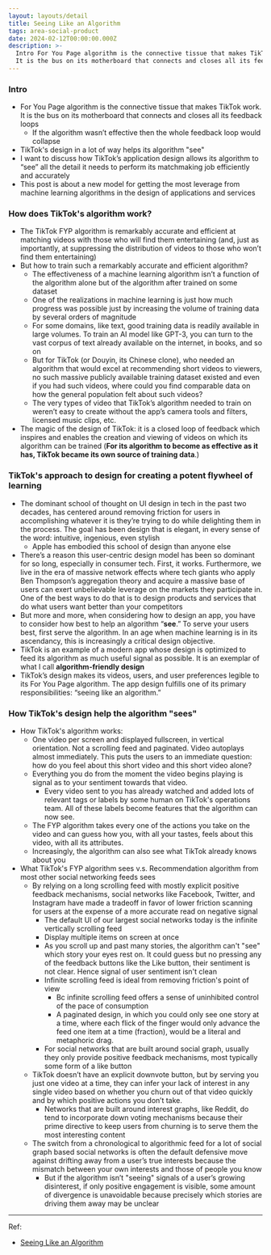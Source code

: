 ```yaml
---
layout: layouts/detail
title: Seeing Like an Algorithm
tags: area-social-product
date: 2024-02-12T00:00:00.000Z
description: >-
  Intro For You Page algorithm is the connective tissue that makes TikTok work.
  It is the bus on its motherboard that connects and closes all its feedbac...
---
```

### Intro
- For You Page algorithm is the connective tissue that makes TikTok work. It is the bus on its motherboard that connects and closes all its feedback loops
    - If the algorithm wasn’t effective then the whole feedback loop would collapse
- TikTok's design in a lot of way helps its algorithm "see"
- I want to discuss how TikTok’s application design allows its algorithm to “see” all the detail it needs to perform its matchmaking job efficiently and accurately
- This post is about a new model for getting the most leverage from machine learning algorithms in the design of applications and services

### How does TikTok's algorithm work?
- The TikTok FYP algorithm is remarkably accurate and efficient at matching videos with those who will find them entertaining (and, just as importantly, at suppressing the distribution of videos to those who won’t find them entertaining)
- But how to train such a remarkably accurate and efficient algorithm?
    - The effectiveness of a machine learning algorithm isn’t a function of the algorithm alone but of the algorithm after trained on some dataset
    - One of the realizations in machine learning is just how much progress was possible just by increasing the volume of training data by several orders of magnitude
    - For some domains, like text, good training data is readily available in large volumes. To train an AI model like GPT-3, you can turn to the vast corpus of text already available on the internet, in books, and so on
    - But for TikTok (or Douyin, its Chinese clone), who needed an algorithm that would excel at recommending short videos to viewers, no such massive publicly available training dataset existed and even if you had such videos, where could you find comparable data on how the general population felt about such videos?
    - The very types of video that TikTok’s algorithm needed to train on weren’t easy to create without the app’s camera tools and filters, licensed music clips, etc.
- The magic of the design of TikTok: it is a closed loop of feedback which inspires and enables the creation and viewing of videos on which its algorithm can be trained (**For its algorithm to become as effective as it has, TikTok became its own source of training data**.)

### TikTok's approach to design for creating a potent flywheel of learning
- The dominant school of thought on UI design in tech in the past two decades, has centered around removing friction for users in accomplishing whatever it is they’re trying to do while delighting them in the process. The goal has been design that is elegant, in every sense of the word: intuitive, ingenious, even stylish
    - Apple has embodied this school of design than anyone else
- There’s a reason this user-centric design model has been so dominant for so long, especially in consumer tech. First, it works. Furthermore, we live in the era of massive network effects where tech giants who apply Ben Thompson’s aggregation theory and acquire a massive base of users can exert unbelievable leverage on the markets they participate in. One of the best ways to do that is to design products and services that do what users want better than your competitors
- But more and more, when considering how to design an app, you have to consider how best to help an algorithm “**see**.” To serve your users best, first serve the algorithm. In an age when machine learning is in its ascendancy, this is increasingly a critical design objective.
- TikTok is an example of a modern app whose design is optimized to feed its algorithm as much useful signal as possible. It is an exemplar of what I call **algorithm-friendly design**
- TikTok’s design makes its videos, users, and user preferences legible to its For You Page algorithm. The app design fulfills one of its primary responsibilities: “seeing like an algorithm.”

### How TikTok's design help the algorithm "sees"
- How TikTok's algorithm works:
    - One video per screen and displayed fullscreen, in vertical orientation. Not a scrolling feed and paginated. Video autoplays almost immediately. This puts the users to an immediate question: how do you feel about this short video and this short video alone?
    - Everything you do from the moment the video begins playing is signal as to your sentiment towards that video.
        - Every video sent to you has already watched and added lots of relevant tags or labels by some human on TikTok's operations team. All of these labels become features that the algorithm can now see.
    - The FYP algorithm takes every one of the actions you take on the video and can guess how you, with all your tastes, feels about this video, with all its attributes.
    - Increasingly, the algorithm can also see what TikTok already knows about you
- What TikTok's FYP algorithm sees v.s. Recommendation algorithm from most other social networking feeds sees
    - By relying on a long scrolling feed with mostly explicit positive feedback mechanisms, social networks like Facebook, Twitter, and Instagram have made a tradeoff in favor of lower friction scanning for users at the expense of a more accurate read on negative signal
        - The default UI of our largest social networks today is the infinite vertically scrolling feed
        - Display multiple items on screen at once
        - As you scroll up and past many stories, the algorithm can't "see" which story your eyes rest on. It could guess but no pressing any of the feedback buttons like the Like button, their sentiment is not clear. Hence signal of user sentiment isn't clean
        - Infinite scrolling feed is ideal from removing friction's point of view
            - Bc infinite scrolling feed offers a sense of uninhibited control of the pace of consumption
            - A paginated design, in which you could only see one story at a time, where each flick of the finger would only advance the feed one item at a time (fraction), would be a literal and metaphoric drag.
        - For social networks that are built around social graph, usually they only provide positive feedback mechanisms, most typically some form of a like button
    - TikTok doesn’t have an explicit downvote button, but by serving you just one video at a time, they can infer your lack of interest in any single video based on whether you churn out of that video quickly and by which positive actions you don’t take.
        - Networks that are built around interest graphs, like Reddit, do tend to incorporate down voting mechanisms because their prime directive to keep users from churning is to serve them the most interesting content
    - The switch from a chronological to algorithmic feed for a lot of social graph based social networks is often the default defensive move against drifting away from a user’s true interests because the mismatch between your own interests and those of people you know
        - But if the algorithm isn’t "seeing" signals of a user’s growing disinterest, if only positive engagement is visible, some amount of divergence is unavoidable because precisely which stories are driving them away may be unclear

---

Ref:
- <a href="https://www.eugenewei.com/blog/2020/9/18/seeing-like-an-algorithm" target="_blank">Seeing Like an Algorithm</a>
